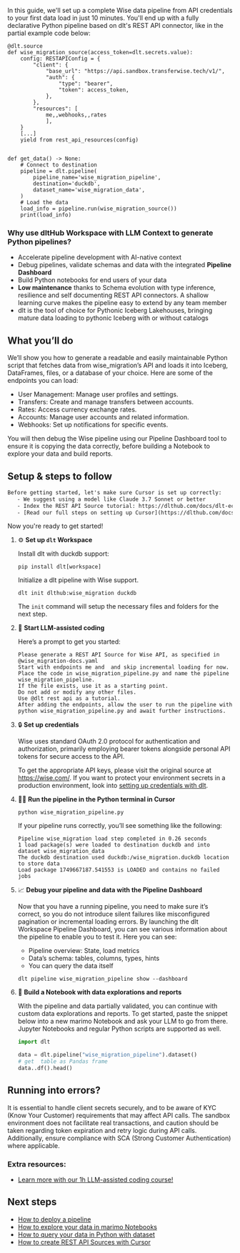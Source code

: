 In this guide, we'll set up a complete Wise data pipeline from API credentials to your first data load in just 10 minutes. You'll end up with a fully declarative Python pipeline based on dlt's REST API connector, like in the partial example code below:

```python-outcome
@dlt.source
def wise_migration_source(access_token=dlt.secrets.value):
    config: RESTAPIConfig = {
        "client": {
            "base_url": "https://api.sandbox.transferwise.tech/v1/",
            "auth": {
                "type": "bearer",
                "token": access_token,
            },
        },
        "resources": [
            me,,webhooks,,rates
            ],
    }
    [...]
    yield from rest_api_resources(config)


def get_data() -> None:
    # Connect to destination
    pipeline = dlt.pipeline(
        pipeline_name='wise_migration_pipeline',
        destination='duckdb',
        dataset_name='wise_migration_data', 
    )
    # Load the data
    load_info = pipeline.run(wise_migration_source())
    print(load_info) 
```

### Why use dltHub Workspace with LLM Context to generate Python pipelines?

- Accelerate pipeline development with AI-native context
- Debug pipelines, validate schemas and data with the integrated **Pipeline Dashboard**
- Build Python notebooks for end users of your data
- **Low maintenance** thanks to Schema evolution with type inference, resilience and self documenting REST API connectors. A shallow learning curve makes the pipeline easy to extend by any team member
- dlt is the tool of choice for Pythonic Iceberg Lakehouses, bringing mature data loading to pythonic Iceberg with or without catalogs

## What you’ll do

We’ll show you how to generate a readable and easily maintainable Python script that fetches data from wise_migration’s API and loads it into Iceberg, DataFrames, files, or a database of your choice. Here are some of the endpoints you can load:

- User Management: Manage user profiles and settings.
- Transfers: Create and manage transfers between accounts.
- Rates: Access currency exchange rates.
- Accounts: Manage user accounts and related information.
- Webhooks: Set up notifications for specific events.

You will then debug the Wise pipeline using our Pipeline Dashboard tool to ensure it is copying the data correctly, before building a Notebook to explore your data and build reports.

## Setup & steps to follow

```default
Before getting started, let's make sure Cursor is set up correctly:
   - We suggest using a model like Claude 3.7 Sonnet or better
   - Index the REST API Source tutorial: https://dlthub.com/docs/dlt-ecosystem/verified-sources/rest_api/ and add it to context as **@dlt rest api**
   - [Read our full steps on setting up Cursor](https://dlthub.com/docs/dlt-ecosystem/llm-tooling/cursor-restapi#23-configuring-cursor-with-documentation)
```

Now you're ready to get started!

1. ⚙️ **Set up `dlt` Workspace**
    
    Install dlt with duckdb support:
    ```shell
    pip install dlt[workspace]
    ```

    Initialize a dlt pipeline with Wise support.
    ```shell
    dlt init dlthub:wise_migration duckdb
    ```

    The `init` command will setup the necessary files and folders for the next step.
    
2. 🤠 **Start LLM-assisted coding**
    
    Here’s a prompt to get you started:
    
    ```prompt
    Please generate a REST API Source for Wise API, as specified in @wise_migration-docs.yaml 
    Start with endpoints me and  and skip incremental loading for now. 
    Place the code in wise_migration_pipeline.py and name the pipeline wise_migration_pipeline. 
    If the file exists, use it as a starting point. 
    Do not add or modify any other files. 
    Use @dlt rest api as a tutorial. 
    After adding the endpoints, allow the user to run the pipeline with python wise_migration_pipeline.py and await further instructions.
    ```

    
3. 🔒 **Set up credentials** 
    
    Wise uses standard OAuth 2.0 protocol for authentication and authorization, primarily employing bearer tokens alongside personal API tokens for secure access to the API.
    
    To get the appropriate API keys, please visit the original source at https://wise.com/.
    If you want to protect your environment secrets in a production environment, look into [setting up credentials with dlt](https://dlthub.com/docs/walkthroughs/add_credentials).
    
4. 🏃‍♀️ **Run the pipeline in the Python terminal in Cursor**
    
    ```shell
    python wise_migration_pipeline.py
    ```
    
    If your pipeline runs correctly, you’ll see something like the following:
    
    ```shell
    Pipeline wise_migration load step completed in 0.26 seconds
    1 load package(s) were loaded to destination duckdb and into dataset wise_migration_data
    The duckdb destination used duckdb:/wise_migration.duckdb location to store data
    Load package 1749667187.541553 is LOADED and contains no failed jobs
    ```
    
5. 📈 **Debug your pipeline and data with the Pipeline Dashboard**

    Now that you have a running pipeline, you need to make sure it’s correct, so you do not introduce silent failures like misconfigured pagination or incremental loading errors. By launching the dlt Workspace Pipeline Dashboard, you can see various information about the pipeline to enable you to test it. Here you can see:
    - Pipeline overview: State, load metrics
    - Data’s schema: tables, columns, types, hints
    - You can query the data itself
    
    ```shell
    dlt pipeline wise_migration_pipeline show --dashboard
    ```
    
6. 🐍 **Build a Notebook with data explorations and reports**

    With the pipeline and data partially validated, you can continue with custom data explorations and reports. To get started, paste the snippet below into a new marimo Notebook and ask your LLM to go from there. Jupyter Notebooks and regular Python scripts are supported as well.

    
    ```python
    import dlt

   data = dlt.pipeline("wise_migration_pipeline").dataset()
   # get  table as Pandas frame
   data..df().head()
    ```

## Running into errors?

It is essential to handle client secrets securely, and to be aware of KYC (Know Your Customer) requirements that may affect API calls. The sandbox environment does not facilitate real transactions, and caution should be taken regarding token expiration and retry logic during API calls. Additionally, ensure compliance with SCA (Strong Customer Authentication) where applicable.

### Extra resources:

- [Learn more with our 1h LLM-assisted coding course!](https://www.youtube.com/watch?v=GGid70rnJuM)

## Next steps

- [How to deploy a pipeline](https://dlthub.com/docs/walkthroughs/deploy-a-pipeline)
- [How to explore your data in marimo Notebooks](https://dlthub.com/docs/general-usage/dataset-access/marimo)
- [How to query your data in Python with dataset](https://dlthub.com/docs/general-usage/dataset-access/dataset)
- [How to create REST API Sources with Cursor](https://dlthub.com/docs/dlt-ecosystem/llm-tooling/cursor-restapi)